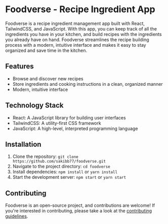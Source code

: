 # Foodverse - Recipe Ingredient App

Foodverse is a recipe ingredient management app built with React, TailwindCSS, and JavaScript. With this app, you can keep track of all the ingredients you have in your kitchen, and build recipes with the ingredients you already have on hand. Foodverse streamlines the recipe building process with a modern, intuitive interface and makes it easy to stay organized and save time in the kitchen.

## Features
- Browse and discover new recipes
- Store ingredients and cooking instructions in a clean, organized manner
- Modern, intuitive interface

## Technology Stack
- React: A JavaScript library for building user interfaces
- TailwindCSS: A utility-first CSS framework
- JavaScript: A high-level, interpreted programming language

## Installation
1. Clone the repository: `git clone https://github.com/sakibb77/foodverse.git`
2. Navigate to the project directory: `cd foodverse`
3. Install dependencies: `npm install` or `yarn install`
4. Start the development server: `npm start` or `yarn start`

## Contributing
Foodverse is an open-source project, and contributions are welcome! If you're interested in contributing, please take a look at the [contributing guidelines](CONTRIBUTING.md).
